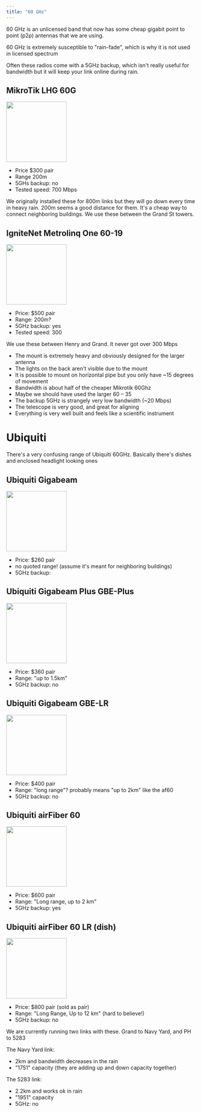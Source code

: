 ```yaml
---
title: "60 GHz"
---
```


60 GHz is an unlicensed band that now has some cheap gigabit point to point (p2p) antennas that we are using.

60 GHz is extremely susceptible to "rain-fade", which is why it is not used in licensed spectrum

Often these radios come with a 5GHz backup, which isn't really useful for bandwidth but it will keep your link online during rain.

## MikroTik LHG 60G  
<img src="/img/hardware/60ghz/LHG.jpg" height="160" />

- Price $300 pair  
- Range 200m 
- 5GHs backup: no
- Tested speed: 700 Mbps

We originally installed these for 800m links but they will go down every time in heavy rain. 200m seems a good distance for them. It's a cheap way to connect neighboring buildings. We use these between the Grand St towers.

## IgniteNet Metrolinq One 60-19  
<img src="/img/hardware/60ghz/ML1.jpg" height="160" />

- Price: $500 pair  
- Range: 200m?  
- 5GHz backup: yes
- Tested speed: 300 

We use these between Henry and Grand. It never got over 300 Mbps

- The mount is extremely heavy and obviously designed for the larger antenna
- The lights on the back aren't visible due to the mount
- It is possible to mount on horizontal pipe but you only have ~15 degrees of movement
- Bandwidth is about half of the cheaper Mikrotik 60Ghz
- Maybe we should have used the larger 60 – 35
- The backup 5GHz is strangely very low bandwidth (~20 Mbps)
- The telescope is very good, and great for aligning
- Everything is very well built and feels like a scientific instrument

# Ubiquiti

There's a very confusing range of Ubiquiti 60GHz. Basically there's dishes and enclosed headlight looking ones

## Ubiquiti Gigabeam  
<img src="/img/hardware/60ghz/GBE.png" height="160" />

- Price: $260 pair
- no quoted range! (assume it's meant for neighboring buildings)
- 5GHz backup:

## Ubiquiti Gigabeam Plus GBE-Plus  
<img src="/img/hardware/60ghz/GBE-Plus.png" height="160" />

- Price: $360 pair
- Range: "up to 1.5km"
- 5GHz backup: no

## Ubiquiti Gigabeam GBE-LR 
<img src="/img/hardware/60ghz/GBELR.png" height="160" />

- Price: $400 pair
- Range: "long range"? probably means "up to 2km" like the af60
- 5GHz backup: no

## Ubiquiti airFiber 60  
<img src="/img/hardware/60ghz/AF60.png" height="160" />

- Price: $600 pair
- Range: "Long range, up to 2 km"
- 5GHz backup: yes


## Ubiquiti airFiber 60 LR (dish)  
<img src="/img/hardware/60ghz/AF60LR.png" height="160" />

- Price: $800 pair (sold as pair)
- Range: "Long Range, Up to 12 km" (hard to believe!)
- 5GHz backup: no

We are currently running two links with these. Grand to Navy Yard, and PH to 5283  

The Navy Yard link:  

- 2km and bandwidth decreases in the rain
- "1751" capacity (they are adding up and down capacity together)

The 5283 link:  

- 2.2km and works ok in rain
- "1951" capacity
- 5GHz: no



